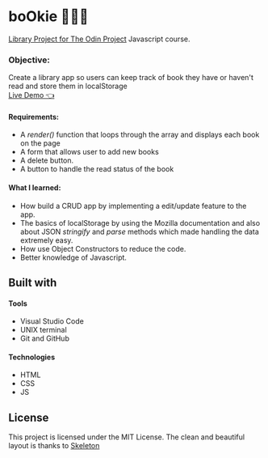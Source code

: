 
# boOkie 👨🏾‍💻
[Library Project for The Odin Project](https://www.theodinproject.com/paths/full-stack-javascript/courses/javascript/lessons/library/) Javascript course. 

### Objective: 
Create a library app so users can keep track of book they have or haven't read and store them in localStorage<br>
[Live Demo 👈](https://ikeronx.github.io/bookie_app/)

#### Requirements:
- A _render()_ function that loops through the array and displays each book on the page
- A form that allows user to add new books
- A delete button.
- A button to handle the read status of the book

#### What I learned:
- How build a CRUD app by implementing a edit/update feature to the app.
- The basics of localStorage by using the Mozilla documentation
and also about JSON _stringify_ and _parse_ methods which made handling the data extremely easy.
- How use Object Constructors to reduce the code. 
- Better knowledge of Javascript.

## Built with

#### Tools

* Visual Studio Code
* UNIX terminal
* Git and GitHub

#### Technologies

* HTML
* CSS
* JS

## License
This project is licensed under the MIT License.
The clean and beautiful layout is thanks to [Skeleton](http://getskeleton.com/)
